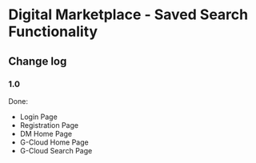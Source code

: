 # Digital Marketplace - Saved Search Functionality

## Change log

### 1.0
Done:
- Login Page
- Registration Page
- DM Home Page
- G-Cloud Home Page
- G-Cloud Search Page
